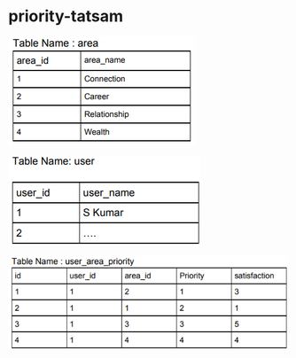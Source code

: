 # priority-tatsam

![Test Image 1](https://github.com/Saurav7192/priority-tatsam/blob/main/AreaPriority.png)

![Test Image 2](https://github.com/Saurav7192/priority-tatsam/blob/main/UserPriority.png)

![Test Image 3](https://github.com/Saurav7192/priority-tatsam/blob/main/UserAreaPriority.png)
